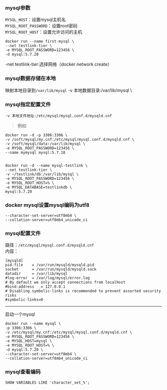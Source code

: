 ### mysql参数

`MYSQL_HOST`：设置mysql主机名<br>
`MYSQL_ROOT_PASSWORD`：设置root密码<br>
`MYSQL_ROOT_HOST`：设置允许访问的主机


	docker run --name first-mysql \
	--net testlink-tier \
	-e MYSQL_ROOT_PASSWORD=123456 \
	-d mysql:5.7.20

-net testlink-tier:选择网络（docker network create）

### mysql数据存储在本地

映射本地目录到`/var/lib/mysql`
	-v 本地数据目录:/var/lib/mysql \

### mysql指定配置文件

	-v 本地文件地址:/etc/mysql/mysql.conf.d/mysqld.cnf


>例如
>
	docker run -d -p 3306:3306 \
	-v /soft/mysql/my.cnf:/etc/mysql/mysql.conf.d/mysqld.cnf \
	-v /soft/mysql/data:/var/lib/mysql \
	-e MYSQL_ROOT_PASSWORD=123456 \
	--name mymysql mysql:5.7.18
	

	docker run -d --name mysql-testlink \
	--net testlink-tier \
	-v ~/testlink/db:/var/lib/mysql \
	-e MYSQL_ROOT_PASSWORD=123456 \
	-e MYSQL_ROOT_HOST=% \
	-e MYSQL_DATABASE=testlinkdb \
	mysql:5.7.20


### docker mysql设置mysql编码为utf8

	--character-set-server=utf8mb4 \
	--collation-server=utf8mb4_unicode_ci 

### mysql配置文件
路径：`/etc/mysql/mysql.conf.d/mysqld.cnf`<br>
内容：

	[mysqld]
	pid-file    = /var/run/mysqld/mysqld.pid
	socket      = /var/run/mysqld/mysqld.sock
	datadir     = /var/lib/mysql
	#log-error  = /var/log/mysql/error.log
	# By default we only accept connections from localhost
	#bind-address   = 127.0.0.1
	# Disabling symbolic-links is recommended to prevent assorted security risks
	#symbolic-links=0

---
启动一个mysql

	docker run --name mysql \
	-p 3306:3306 \
	-v /etc/mysql/my.cnf:/etc/mysql/mysql.conf.d/mysqld.cnf \
	-e MYSQL_ROOT_PASSWORD=123456 \
	-e MYSQL_HOST=mysql \
	-e MYSQL_ROOT_HOST=% \
	-d mysql:5.7.20 \
	--character-set-server=utf8mb4 \
	--collation-server=utf8mb4_unicode_ci 


### mysql查看编码

	SHOW VARIABLES LIKE 'character_set_%';